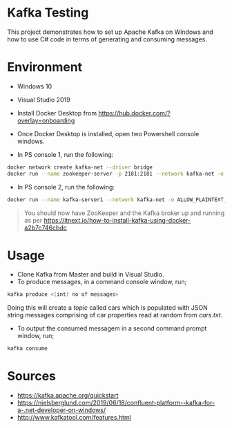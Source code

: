 # Kafka Testing
This project demonstrates how to set up Apache Kafka on Windows and how to use C# code in terms of generating and consuming messages.

# Environment

- Windows 10
- Visual Studio 2019
- Install Docker Desktop from https://hub.docker.com/?overlay=onboarding
- Once Docker Desktop is installed, open two Powershell console windows.

- In PS console 1, run the following:

```sh
docker network create kafka-net --driver bridge
docker run --name zookeeper-server -p 2181:2181 --network kafka-net -e ALLOW_ANONYMOUS_LOGIN=yes bitnami/zookeeper:latest
```

- In PS console 2, run the following:
```sh
docker run --name kafka-server1 --network kafka-net -e ALLOW_PLAINTEXT_LISTENER=yes -e KAFKA_CFG_ZOOKEEPER_CONNECT=zookeeper-server:2181 -e KAFKA_CFG_ADVERTISED_LISTENERS=PLAINTEXT://localhost:9092 -p 9092:9092 bitnami/kafka:latest
```

> You should now have ZooKeeper and the Kafka broker up and running as per https://itnext.io/how-to-install-kafka-using-docker-a2b7c746cbdc

# Usage
- Clone Kafka from Master and build in Visual Studio.
- To produce messages, in a command console window, run;
```sh
kafka produce <(int) no of messages>
```
Doing this will create a <i>topic</i> called cars which is populated with JSON string messages comprising of car properties read at random from <i>cars.txt</i>.

- To output the consumed messagem in a second command prompt window, run;
```sh
kafka consume
```


# Sources
- https://kafka.apache.org/quickstart
- https://nielsberglund.com/2019/06/18/confluent-platform--kafka-for-a-.net-developer-on-windows/
- http://www.kafkatool.com/features.html
